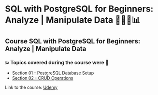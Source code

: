 # SQL with PostgreSQL for Beginners: Analyze | Manipulate Data 👨‍💻:game_die::bar_chart:
## Course SQL with PostgreSQL for Beginners: Analyze | Manipulate Data
### :boom: Topics covered during the course were :rocket:
- [Section 01 - PostgreSQL Database Setup](https://github.com/romulovieira777/SQL_with_PostgreSQL_for_Beginners_Analyze_Manipulate_Data/tree/main/Section_01_PostgreSQL_Database_Setup)
- [Section 02 - CRUD Operations](https://github.com/romulovieira777/SQL_with_PostgreSQL_for_Beginners_Analyze_Manipulate_Data/tree/main/Section_02_CRUD_Operations)


Link to the course: [Udemy](https://www.udemy.com/course/sql-with-postgresql-for-beginners-analyze-manipulate-data/)
